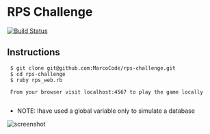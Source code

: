 # RPS Challenge

[![Build Status](https://travis-ci.org/MarcoCode/rps-challenge.svg?branch=master)](https://travis-ci.org/MarcoCode/rps-challenge)

Instructions
-------

``` 
 $ git clone git@github.com:MarcoCode/rps-challenge.git  
 $ cd rps-challenge
 $ ruby rps_web.rb
 
 From your browser visit localhost:4567 to play the game locally
 
```
* NOTE: Ihave used a global variable only to simulate a database 

![screenshot](https://www.dropbox.com/s/sykg8lavy8wlqlw/Screen%20Shot%202016-02-08%20at%2000.32.22.png?dl=0)

       



